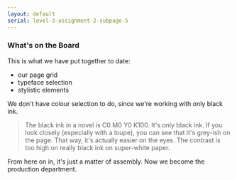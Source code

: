 ```yaml
---
layout: default
serial: level-3-assignment-2-subpage-5
---
```

### What's on the Board

This is what we have put together to date:

<ul class="hasBullets">
	<li>our page grid</li>
	<li>typeface selection</li>
	<li>stylistic elements</li>
</ul>

We don't have colour selection to do, since we're working with only black ink.

> The black ink in a novel is C0 M0 Y0 K100. It's only black ink. If you look closely (especially with a loupe), you can see that it's grey-ish on the page. That way, it's actually easier on the eyes. The contrast is too high on really black ink on super-white paper.

From here on in, it's just a matter of assembly. Now we become the production department.